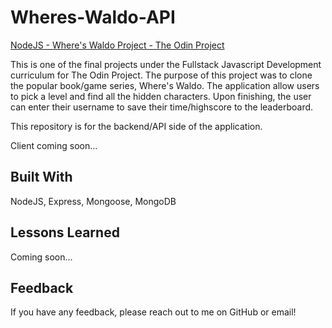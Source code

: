 # Wheres-Waldo-API

[NodeJS - Where's Waldo Project - The Odin Project](https://www.theodinproject.com/lessons/nodejs-where-s-waldo-a-photo-tagging-app)

This is one of the final projects under the Fullstack Javascript Development curriculum for The Odin Project. The purpose of this project was to clone the popular book/game series, Where's Waldo. The application allow users to pick a level and find all the hidden characters. Upon finishing, the user can enter their username to save their time/highscore to the leaderboard.

This repository is for the backend/API side of the application.

Client coming soon...

## Built With

NodeJS, Express, Mongoose, MongoDB

## Lessons Learned

Coming soon...

## Feedback

If you have any feedback, please reach out to me on GitHub or email!
